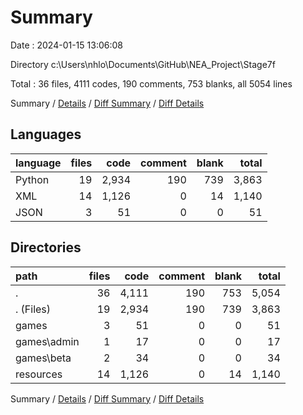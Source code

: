 # Summary

Date : 2024-01-15 13:06:08

Directory c:\\Users\\nhlo\\Documents\\GitHub\\NEA_Project\\Stage7f

Total : 36 files,  4111 codes, 190 comments, 753 blanks, all 5054 lines

Summary / [Details](details.md) / [Diff Summary](diff.md) / [Diff Details](diff-details.md)

## Languages
| language | files | code | comment | blank | total |
| :--- | ---: | ---: | ---: | ---: | ---: |
| Python | 19 | 2,934 | 190 | 739 | 3,863 |
| XML | 14 | 1,126 | 0 | 14 | 1,140 |
| JSON | 3 | 51 | 0 | 0 | 51 |

## Directories
| path | files | code | comment | blank | total |
| :--- | ---: | ---: | ---: | ---: | ---: |
| . | 36 | 4,111 | 190 | 753 | 5,054 |
| . (Files) | 19 | 2,934 | 190 | 739 | 3,863 |
| games | 3 | 51 | 0 | 0 | 51 |
| games\\admin | 1 | 17 | 0 | 0 | 17 |
| games\\beta | 2 | 34 | 0 | 0 | 34 |
| resources | 14 | 1,126 | 0 | 14 | 1,140 |

Summary / [Details](details.md) / [Diff Summary](diff.md) / [Diff Details](diff-details.md)